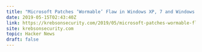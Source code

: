 ```yaml
---
title: "Microsoft Patches ‘Wormable’ Flaw in Windows XP, 7 and Windows 2003"
date: 2019-05-15T02:43:40Z
link: https://krebsonsecurity.com/2019/05/microsoft-patches-wormable-flaw-in-windows-xp-7-and-windows-2003/?utm_medium=RSS&utm_source=hune
site: krebsonsecurity.com
topic: Hacker News
draft: false
---
```

